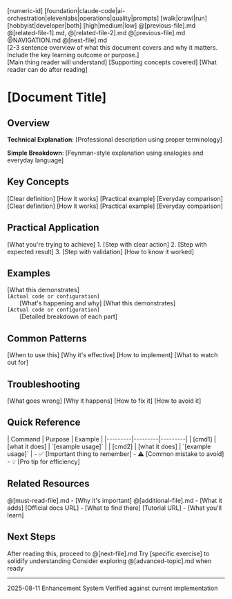 <document type="[guide|reference|tutorial|overview]" version="3.1.0" enhanced="2025-08-11">
  <metadata>
    <title>[Clear, Descriptive Title]</title>
    <id>[numeric-id]</id>
    <category>[foundation|claude-code|ai-orchestration|elevenlabs|operations|quality|prompts]</category>
    <phase>[walk|crawl|run]</phase>
    <audience>[hobbyist|developer|both]</audience>
    <priority>[high|medium|low]</priority>
    <dependencies>
      <prerequisite>@[previous-file].md</prerequisite>
      <references>@[related-file-1].md, @[related-file-2].md</references>
    </dependencies>
    <navigation>
      <prev>@[previous-file].md</prev>
      <index>@NAVIGATION.md</index>
      <next>@[next-file].md</next>
    </navigation>
  </metadata>

  <summary>
    [2-3 sentence overview of what this document covers and why it matters.
    Include the key learning outcome or purpose.]
  </summary>

  <learning-objectives>
    <primary>[Main thing reader will understand]</primary>
    <secondary>[Supporting concepts covered]</secondary>
    <outcome>[What reader can do after reading]</outcome>
  </learning-objectives>
</document>

# [Document Title]

## Overview

**Technical Explanation**: [Professional description using proper terminology]

**Simple Breakdown**: [Feynman-style explanation using analogies and everyday language]

## Key Concepts

<concepts>
  <concept name="[Concept 1]">
    <definition>[Clear definition]</definition>
    <explanation>[How it works]</explanation>
    <example>[Practical example]</example>
    <analogy>[Everyday comparison]</analogy>
  </concept>
  
  <concept name="[Concept 2]">
    <definition>[Clear definition]</definition>
    <explanation>[How it works]</explanation>
    <example>[Practical example]</example>
    <analogy>[Everyday comparison]</analogy>
  </concept>
</concepts>

## Practical Application

<application>
  <use-case name="[Scenario 1]">
    <description>[What you're trying to achieve]</description>
    <steps>
      1. [Step with clear action]
      2. [Step with expected result]
      3. [Step with validation]
    </steps>
    <verification>[How to know it worked]</verification>
  </use-case>
</application>

## Examples

<examples>
  <example type="basic">
    <title>[Simple Example Title]</title>
    <description>[What this demonstrates]</description>
    <code language="[python|bash|yaml|markdown]">
[Actual code or configuration]
    </code>
    <explanation>[What's happening and why]</explanation>
  </example>
  
  <example type="advanced">
    <title>[Complex Example Title]</title>
    <description>[What this demonstrates]</description>
    <code language="[python|bash|yaml|markdown]">
[Actual code or configuration]
    </code>
    <explanation>[Detailed breakdown of each part]</explanation>
  </example>
</examples>

## Common Patterns

<patterns>
  <pattern name="[Pattern Name]">
    <when>[When to use this]</when>
    <why>[Why it's effective]</why>
    <how>[How to implement]</how>
    <caution>[What to watch out for]</caution>
  </pattern>
</patterns>

## Troubleshooting

<troubleshooting>
  <issue>
    <symptom>[What goes wrong]</symptom>
    <cause>[Why it happens]</cause>
    <solution>[How to fix it]</solution>
    <prevention>[How to avoid it]</prevention>
  </issue>
</troubleshooting>

## Quick Reference

<quick-reference>
  <commands>
    | Command | Purpose | Example |
    |---------|---------|---------|
    | [cmd1] | [what it does] | `[example usage]` |
    | [cmd2] | [what it does] | `[example usage]` |
  </commands>
  
  <key-points>
    - ✅ [Important thing to remember]
    - ⚠️ [Common mistake to avoid]
    - 💡 [Pro tip for efficiency]
  </key-points>
</quick-reference>

## Related Resources

<resources>
  <internal>
    <essential>@[must-read-file].md - [Why it's important]</essential>
    <optional>@[additional-file].md - [What it adds]</optional>
  </internal>
  
  <external>
    <documentation>[Official docs URL] - [What to find there]</documentation>
    <tutorial>[Tutorial URL] - [What you'll learn]</tutorial>
  </external>
</resources>

## Next Steps

<next-steps>
  <immediate>After reading this, proceed to @[next-file].md</immediate>
  <practice>Try [specific exercise] to solidify understanding</practice>
  <explore>Consider exploring @[advanced-topic].md when ready</explore>
</next-steps>

---

<validation>
  <last-updated>2025-08-11</last-updated>
  <reviewed-by>Enhancement System</reviewed-by>
  <accuracy-check>Verified against current implementation</accuracy-check>
</validation>